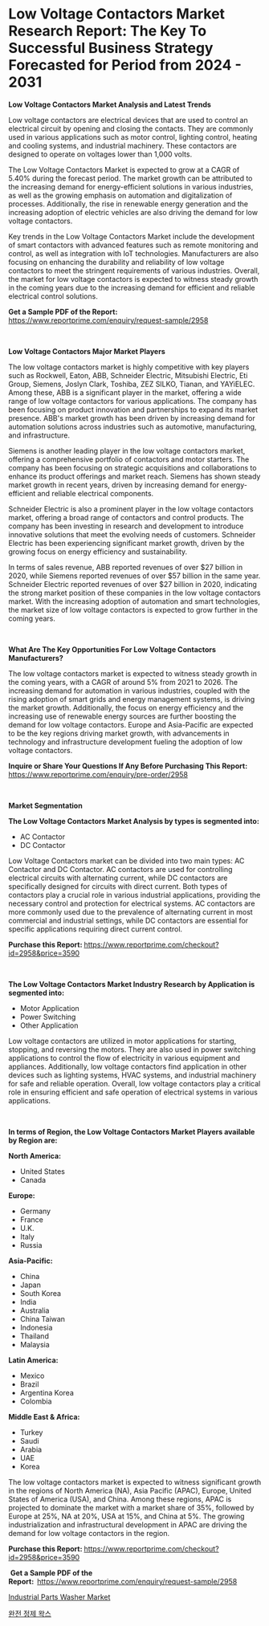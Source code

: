 <p><h1>Low Voltage Contactors Market Research Report: The Key To Successful Business Strategy Forecasted for Period from 2024 - 2031</h1></p><p><strong>Low Voltage Contactors Market Analysis and Latest Trends</strong></p>
<p><p>Low voltage contactors are electrical devices that are used to control an electrical circuit by opening and closing the contacts. They are commonly used in various applications such as motor control, lighting control, heating and cooling systems, and industrial machinery. These contactors are designed to operate on voltages lower than 1,000 volts.</p><p>The Low Voltage Contactors Market is expected to grow at a CAGR of 5.40% during the forecast period. The market growth can be attributed to the increasing demand for energy-efficient solutions in various industries, as well as the growing emphasis on automation and digitalization of processes. Additionally, the rise in renewable energy generation and the increasing adoption of electric vehicles are also driving the demand for low voltage contactors.</p><p>Key trends in the Low Voltage Contactors Market include the development of smart contactors with advanced features such as remote monitoring and control, as well as integration with IoT technologies. Manufacturers are also focusing on enhancing the durability and reliability of low voltage contactors to meet the stringent requirements of various industries. Overall, the market for low voltage contactors is expected to witness steady growth in the coming years due to the increasing demand for efficient and reliable electrical control solutions.</p></p>
<p><strong>Get a Sample PDF of the Report:&nbsp;</strong> <a href="https://www.reportprime.com/enquiry/request-sample/2958">https://www.reportprime.com/enquiry/request-sample/2958</a></p>
<p>&nbsp;</p>
<p><strong>Low Voltage Contactors Major Market Players</strong></p>
<p><p>The low voltage contactors market is highly competitive with key players such as Rockwell, Eaton, ABB, Schneider Electric, Mitsubishi Electric, Eti Group, Siemens, Joslyn Clark, Toshiba, ZEZ SILKO, Tianan, and YAYiELEC. Among these, ABB is a significant player in the market, offering a wide range of low voltage contactors for various applications. The company has been focusing on product innovation and partnerships to expand its market presence. ABB's market growth has been driven by increasing demand for automation solutions across industries such as automotive, manufacturing, and infrastructure.</p><p>Siemens is another leading player in the low voltage contactors market, offering a comprehensive portfolio of contactors and motor starters. The company has been focusing on strategic acquisitions and collaborations to enhance its product offerings and market reach. Siemens has shown steady market growth in recent years, driven by increasing demand for energy-efficient and reliable electrical components.</p><p>Schneider Electric is also a prominent player in the low voltage contactors market, offering a broad range of contactors and control products. The company has been investing in research and development to introduce innovative solutions that meet the evolving needs of customers. Schneider Electric has been experiencing significant market growth, driven by the growing focus on energy efficiency and sustainability.</p><p>In terms of sales revenue, ABB reported revenues of over $27 billion in 2020, while Siemens reported revenues of over $57 billion in the same year. Schneider Electric reported revenues of over $27 billion in 2020, indicating the strong market position of these companies in the low voltage contactors market. With the increasing adoption of automation and smart technologies, the market size of low voltage contactors is expected to grow further in the coming years.</p></p>
<p>&nbsp;</p>
<p><strong>What Are The Key Opportunities For Low Voltage Contactors Manufacturers?</strong></p>
<p><p>The low voltage contactors market is expected to witness steady growth in the coming years, with a CAGR of around 5% from 2021 to 2026. The increasing demand for automation in various industries, coupled with the rising adoption of smart grids and energy management systems, is driving the market growth. Additionally, the focus on energy efficiency and the increasing use of renewable energy sources are further boosting the demand for low voltage contactors. Europe and Asia-Pacific are expected to be the key regions driving market growth, with advancements in technology and infrastructure development fueling the adoption of low voltage contactors.</p></p>
<p><strong>Inquire or Share Your Questions If Any Before Purchasing This Report:</strong> <a href="https://www.reportprime.com/enquiry/pre-order/2958">https://www.reportprime.com/enquiry/pre-order/2958</a></p>
<p>&nbsp;</p>
<p><strong>Market Segmentation</strong></p>
<p><strong>The Low Voltage Contactors Market Analysis by types is segmented into:</strong></p>
<p><ul><li>AC Contactor</li><li>DC Contactor</li></ul></p>
<p><p>Low Voltage Contactors market can be divided into two main types: AC Contactor and DC Contactor. AC contactors are used for controlling electrical circuits with alternating current, while DC contactors are specifically designed for circuits with direct current. Both types of contactors play a crucial role in various industrial applications, providing the necessary control and protection for electrical systems. AC contactors are more commonly used due to the prevalence of alternating current in most commercial and industrial settings, while DC contactors are essential for specific applications requiring direct current control.</p></p>
<p><strong>Purchase this Report:&nbsp;</strong><a href="https://www.reportprime.com/checkout?id=2958&price=3590">https://www.reportprime.com/checkout?id=2958&price=3590</a></p>
<p>&nbsp;</p>
<p><strong>The Low Voltage Contactors Market Industry Research by Application is segmented into:</strong></p>
<p><ul><li>Motor Application</li><li>Power Switching</li><li>Other Application</li></ul></p>
<p><p>Low voltage contactors are utilized in motor applications for starting, stopping, and reversing the motors. They are also used in power switching applications to control the flow of electricity in various equipment and appliances. Additionally, low voltage contactors find application in other devices such as lighting systems, HVAC systems, and industrial machinery for safe and reliable operation. Overall, low voltage contactors play a critical role in ensuring efficient and safe operation of electrical systems in various applications.</p></p>
<p>&nbsp;</p>
<p><strong>In terms of Region, the Low Voltage Contactors Market Players available by Region are:</strong></p>
<p>
    <p> <strong> North America: </strong>
        <ul>
            <li>United States</li>
            <li>Canada</li>
        </ul>
        </p> 
    <p> <strong> Europe: </strong>
        <ul>
            <li>Germany</li>
            <li>France</li>
            <li>U.K.</li>
            <li>Italy</li>
            <li>Russia</li>
        </ul>
        </p> 
    <p> <strong> Asia-Pacific: </strong>
        <ul>
            <li>China</li>
            <li>Japan</li>
            <li>South Korea</li>
            <li>India</li>
            <li>Australia</li>
            <li>China Taiwan</li>
            <li>Indonesia</li>
            <li>Thailand</li>
            <li>Malaysia</li>
        </ul>
        </p> 
    <p> <strong> Latin America: </strong>
        <ul>
            <li>Mexico</li>
            <li>Brazil</li>
            <li>Argentina Korea</li>
            <li>Colombia</li>
        </ul>
        </p> 
    <p> <strong> Middle East & Africa: </strong>
        <ul>
            <li>Turkey</li>
            <li>Saudi</li>
            <li>Arabia</li>
            <li>UAE</li>
            <li>Korea</li>
        </ul>
    </p>
    </p>
<p><p>The low voltage contactors market is expected to witness significant growth in the regions of North America (NA), Asia Pacific (APAC), Europe, United States of America (USA), and China. Among these regions, APAC is projected to dominate the market with a market share of 35%, followed by Europe at 25%, NA at 20%, USA at 15%, and China at 5%. The growing industrialization and infrastructural development in APAC are driving the demand for low voltage contactors in the region.</p></p>
<p><strong>Purchase this Report: </strong><a href="https://www.reportprime.com/checkout?id=2958&price=3590">https://www.reportprime.com/checkout?id=2958&price=3590</a></p>
<p>&nbsp;<strong>Get a Sample PDF of the Report:&nbsp;&nbsp;</strong><a href="https://www.reportprime.com/enquiry/request-sample/2958">https://www.reportprime.com/enquiry/request-sample/2958</a></p>
<p><strong></strong></p>
<p><p><a href="https://view.publitas.com/reportprime-1/industrial-parts-washer-market-size-share-trends-analysis-report-by-material-by-type-by-end-user-by-region-and-segment-forecasts-2024-2031/">Industrial Parts Washer Market</a></p><p><a href="https://github.com/hzumrdvas204296/Market-Research-Report-List-1/blob/main/98185267921.md">완전 정제 왁스</a></p></p>